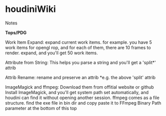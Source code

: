 # houdiniWiki
Notes

**Tops/PDG**

Work Item Expand:
expand current work items.
for example. you have 5 work items for opengl rop, and for each of them, there are 10 frames to render.
expand, and you'll get 50 work items.

Attribute from String:
This helps you parse a string and you'll get a 'split*' attrib

Attrib Rename:
rename and preserve an attrib *e.g. the above 'split' attrib

ImageMagick and ffmpeg:
Download them from offitial website or github 
Install ImageMagick, and you'll get system path set automatically, and houdini can find it without opening another session.
ffmpeg comes as a file structure. find the exe file in bin dir and copy paste it to FFmpeg Binary Path parameter at the bottom of this top
